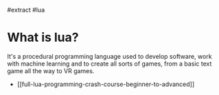 #extract
#lua

# What is lua?

It's a procedural programming language used to develop software, work with
machine  learning and to create all sorts of games, from a basic text game all
the way to VR games.

-  [[full-lua-programming-crash-course-beginner-to-advanced]]
